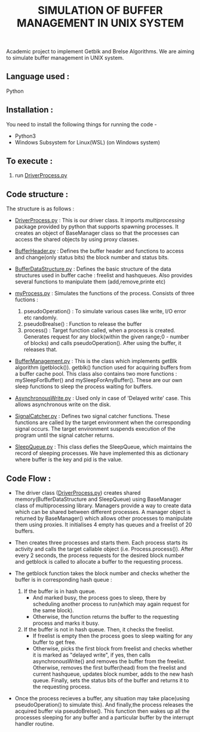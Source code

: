<center><h1> SIMULATION OF BUFFER MANAGEMENT IN UNIX SYSTEM </center>

<br>

Academic project to implement Getblk and Brelse Algorithms. We are aiming to simulate buffer management in UNIX system.

## Language used : 

 Python

## Installation :
You need to install the following things for running the code -
- Python3
- Windows Subsystem for Linux(WSL) (on Windows system)

## To execute :
1. run [DriverProcess.py](DriverProcess.py) 

## Code structure :
The structure is as follows :
* [DriverProcess.py](DriverProcess.py)  : This is our driver class. It imports *multiprocessing* package provided by python that supports spawning processes. It creates an object of BaseManager class so that the processes can access the shared objects by using proxy classes.

* [BufferHeader.py](BufferHeader.py) : Defines the buffer header and functions to access and change(only status bits) the block number and status bits. 

* [BufferDataStructure.py](BufferDataStructure.py) : Defines the basic structure of the data structures used in buffer cache : freelist and hashqueues. Also provides several functions to manipulate them (add,remove,printe etc)

* [myProcess.py](myProcess.py) : Simulates the functions of the process. Consists of three fuctions :
    1. pseudoOperation() : To simulate various cases like write, I/O error etc randomly.
    2. pseudoBrealse() : Function to release the buffer 
    3. process() : Target function called, when a process is created. Generates request for any block(within the given range;0 - number of blocks) and calls pseudoOperation(). After using the buffer, it releases that.

* [BufferManagement.py](BufferManagement.py) : This is the class which implements getBlk algorithm (getblock()). getblk() function used for acquiring buffers from a buffer cache pool. This class also contains two more functions : mySleepForBuffer() and mySleepForAnyBuffer(). These are our own sleep functions to sleep the process  waiting for buffers.  

* [AsynchronousWrite.py](AsynchronousWrite.py) : Used only in case of 'Delayed write' case. This allows asynchronous write on the disk.

* [SignalCatcher.py](SignalCatcher.py) : Defines two signal catcher functions. These functions are called by the target environment when the corresponding signal occurs. The target environment suspends execution of the program until the signal catcher returns.

* [SleepQueue.py](SleepQueue.py) : This class defies the SleepQueue, which maintains the record of sleeping processes. We have implemented this as dictionary where buffer is the key and pid is the value. 


## Code Flow : 
* The driver class ([DriverProcess.py](DriverProcess.py)) creates shared memory(BufferDataStructure and SleepQueue) using BaseManager class of multiprocessing library. Managers provide a way to create data which can be shared between different processes. A manager object is returned by BaseManager() which allows other processes to manipulate them using proxies. It initialises 4 empty has queues and a freelist of 20 buffers.  

* Then creates three processes and starts them. Each process starts its activity and calls the target callable object (i.e. Process.process()). After every 2 seconds, the process requests for the desired block number and getblock is called to allocate a buffer to the requesting process. 

* The getblock function takes the block number and checks whether the buffer is in corresponding hash queue :
    1. If the buffer is in hash queue.
        * And marked busy, the process goes to sleep, there by scheduling another process to run(which may again request for the same block). 
        * Otherwise, the function returns the buffer to the requesting process and marks it busy. 
    2. If the buffer is not in hash queue. Then, it checks the freelist. 
        * If freelist is empty then the process goes to sleep waiting for any buffer to get free. 
        * Otherwise, picks the first block from freelist and checks whether it is marked as "delayed write", if yes, then calls asynchronousWrite() and removes the buffer from the freelist. Otherwise, removes the first buffer(head) from the freelist and current hashqueue, updates block number, adds to the new hash queue. Finally, sets the status bits of the buffer and returns it to the requesting process.

* Once the process recieves a buffer, any situation may take place(using pseudoOperation() to simulate this). And finally,the process releases the acquired buffer via pseudoBrelse(). This function then wakes up all the processes sleeping for any buffer and a particular buffer by the interrupt handler routine.
